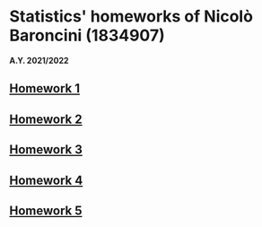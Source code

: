 # Statistics' homeworks of Nicolò Baroncini (1834907)
**A.Y. 2021/2022**

## [Homework 1](https://bynickes.github.io/StatisticsHomeworks/homework1)
## [Homework 2](https://bynickes.github.io/StatisticsHomeworks/homework2)
## [Homework 3](https://bynickes.github.io/StatisticsHomeworks/homework3)
## [Homework 4](https://bynickes.github.io/StatisticsHomeworks/homework4)
## [Homework 5](https://bynickes.github.io/StatisticsHomeworks/homework5)
